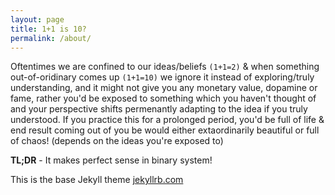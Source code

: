 ```yaml
---
layout: page
title: 1+1 is 10?
permalink: /about/
---
```


Oftentimes we are confined to our ideas/beliefs `(1+1=2)` & when something out-of-oridinary comes up `(1+1=10)` we ignore it instead of exploring/truly understanding, and it might not give you any monetary value, dopamine or fame, rather you'd be exposed to something which you haven't thought of and your perspective shifts permenantly adapting to the idea if you truly understood.
      If you practice this for a prolonged period, you'd be full of life & end result coming out of you be would either extaordinarily beautiful or full of chaos! (depends on the ideas you're exposed to) 

    
**TL;DR** - It makes perfect sense in binary system!

This is the base Jekyll theme [jekyllrb.com](https://jekyllrb.com/)


